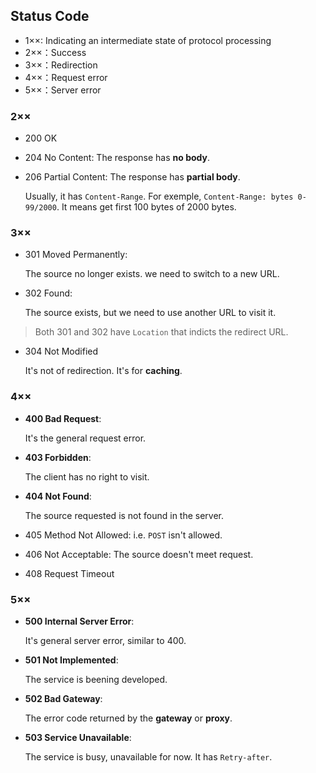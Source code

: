 ## Status Code

- 1××: Indicating an intermediate state of protocol processing
- 2××：Success
- 3××：Redirection
- 4××：Request error
- 5××：Server error

### 2××

- 200 OK

- 204 No Content: The response has **no body**.

- 206 Partial Content: The response has **partial body**.

   Usually, it has `Content-Range`. For exemple, `Content-Range: bytes 0-99/2000`. It means get first 100 bytes of 2000 bytes.

### 3××

- 301 Moved Permanently:

   The source no longer exists. we need to switch to a new URL.

- 302 Found:

   The source exists, but we need to use another URL to visit it.

> Both 301 and 302 have `Location` that indicts the redirect URL.

- 304 Not Modified

  It's not of redirection. It's for **caching**.

### 4××

- **400 Bad Request**:

   It's the general request error.

- **403 Forbidden**:

  The client has no right to visit.

- **404 Not Found**:

  The source requested is not found in the server.

- 405 Method Not Allowed: i.e. `POST` isn't allowed.

- 406 Not Acceptable: The source doesn't meet request.

- 408 Request Timeout


### 5××

- **500 Internal Server Error**:

  It's general server error, similar to 400.

- **501 Not Implemented**:
  
  The service is beening developed.


- **502 Bad Gateway**:

  The error code returned by the **gateway** or **proxy**.

- **503 Service Unavailable**:

   The service is busy, unavailable for now. It has `Retry-after`.